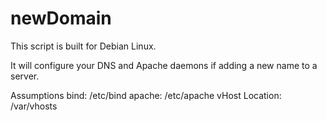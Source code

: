 # newDomain
This script is built for Debian Linux.

It will configure your DNS and Apache daemons if adding a new name to a server.

Assumptions
bind: /etc/bind
apache: /etc/apache
vHost Location: /var/vhosts
